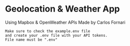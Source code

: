 # Geolocation & Weather App
Using Mapbox & OpenWeather APIs
Made by Carlos Fornari
```
Make sure to check the example.env file 
and create your .env file with your API tokens.
File name must be ".env"
```